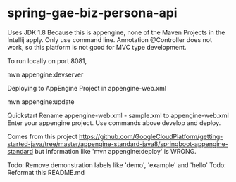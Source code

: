 # spring-gae-biz-persona-api

Uses JDK 1.8
Because this is appengine, none of the Maven Projects in the Intellij apply. Only use command line.
Annotation @Controller does not work, so this platform is not good for MVC type development.

To run locally on port 8081,

mvn appengine:devserver

Deploying to AppEngine Project in appengine-web.xml

mvn appengine:update

Quickstart
Rename appengine-web.xml - sample.xml to appengine-web.xml
Enter your appengine project. Use commands above develop and deploy.

Comes from this project https://github.com/GoogleCloudPlatform/getting-started-java/tree/master/appengine-standard-java8/springboot-appengine-standard
but information like 'mvn appengine:deploy' is WRONG.

Todo: Remove demonstration labels like 'demo', 'example' and 'hello'
Todo: Reformat this README.md